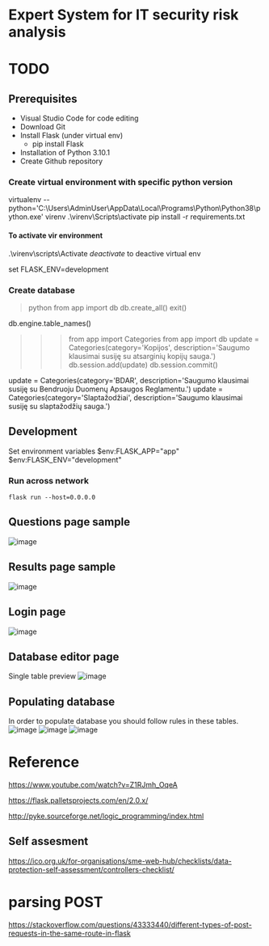 ﻿# Expert System for IT security risk analysis

# TODO
<!-- - Combine various scenarious -->
<!-- - Pyke integration -->
<!-- Removed! Admin role and view-->
<!-- - Link without login -->
<!-- - Mandatory fields for input -->
<!-- - Link to Edit page -->
<!-- - Choose category -->
<!-- - Gather answers -->
<!-- - Questionaire page -->
<!-- - Report page -->
<!-- rodau eivydui -->
 <!-- login page -->

## Prerequisites
- Visual Studio Code for code editing
- Download Git
- Install Flask (under virtual env)
	- pip install Flask
- Installation of Python 3.10.1
- Create Github repository

### Create virtual environment with specific python version
virtualenv --python='C:\Users\AdminUser\AppData\Local\Programs\Python\Python38\python.exe' virenv
.\virenv\Scripts\activate
 pip install -r requirements.txt
#### To activate vir environment
.\virenv\scripts\Activate
 *deactivate* to deactive virtual env

 set FLASK_ENV=development

### Create database
> python
> from app import db
> db.create_all()
> exit()

<!-- list tables name -->
db.engine.table_names()

<!-- Insert New Category -->
>>> from app import Categories
>>> from app import db
>>> update = Categories(category='Kopijos', description='Saugumo klausimai susiję su atsarginių kopijų sauga.')
>>> db.session.add(update)
>>> db.session.commit()

update = Categories(category='BDAR', description='Saugumo klausimai susiję su Bendruoju Duomenų Apsaugos Reglamentu.')
update = Categories(category='Slaptažodžiai', description='Saugumo klausimai susiję su slaptažodžių sauga.')

## Development
Set environment variables 
 $env:FLASK_APP="app"
 $env:FLASK_ENV="development"

### Run across network
	flask run --host=0.0.0.0
	
## Questions page sample
![image](https://user-images.githubusercontent.com/80095026/167710521-336d3f07-9927-4cb6-bf78-50b1182e8e59.png)

## Results page sample
![image](https://user-images.githubusercontent.com/80095026/167710680-89ca7532-075a-4f1f-81f8-81e8f0054dad.png)

## Login page
![image](https://user-images.githubusercontent.com/80095026/167710732-fd2e99ce-8f8e-4c4f-b34f-fd6c2c81ace4.png)

## Database editor page
Single table preview
![image](https://user-images.githubusercontent.com/80095026/167710839-70d733ce-5769-4522-ac11-44c9dee60249.png)


## Populating database

In order to populate database you should follow rules in these tables.
![image](https://user-images.githubusercontent.com/80095026/160441105-e2632e69-e64b-48c4-9841-014b46acb3ba.png)
![image](https://user-images.githubusercontent.com/80095026/160442547-3b1cf7c8-7253-4565-9366-5497ee770b42.png)
![image](https://user-images.githubusercontent.com/80095026/160441412-597da583-079d-49ff-b526-670416b57a52.png)

<!-- # Questions
Does Every Employee Have a Strong Password?
Are Your Employees Required to Change Their Passwords Regularly?
When Possible, Do You Use Two-Factor Authentication?
Do Your Employees Use Their Personal Smartphones for Work Purposes?
Are You Backing Up Your Files?
Does Every Company Device Have Antivirus and Malware Software Installed?
Have You Limited the Amount of Employees with Admin Access to Only Those Who Absolutely Need it?
Are Your Employees Trained in Recognizing Phishing Emails?
Do Your Employees Know Never to Give Sensitive Information to Supervisors Via Email?
Do You Encrypt Databases and Customer Information?
Do you have (x) security certification?
Do you have (x) security measure in place?
Do you have any physical data protection measures in place?
Have you had any breaches or security issues in the past?
Do you have a disaster recovery or business continuity plan?
Do you have cyber security or liability insurance?

Ar įmonė tvarko duomenis? Ar duomenis tvarko pagal BDAR? Ar turi klientų duomenų? Ar yra dokumentuotas duomenų tvarkymo procesas? Ar yra šifruojami duomenys?  

Ar įmonė naudoja automatines saugos priemones, ugniasienes, skenerius, antivirusines ir t.t. Ar slaptažodžių politika yra. Ar apmokomi darbuotojai? Ar atliekamas saugos (išorinis) auditas? 

Parengiamos išvados, pamatuojama rizika... 
 -->
# Reference
https://www.youtube.com/watch?v=Z1RJmh_OqeA

https://flask.palletsprojects.com/en/2.0.x/

http://pyke.sourceforge.net/logic_programming/index.html

## Self assesment
https://ico.org.uk/for-organisations/sme-web-hub/checklists/data-protection-self-assessment/controllers-checklist/

# parsing POST
https://stackoverflow.com/questions/43333440/different-types-of-post-requests-in-the-same-route-in-flask
